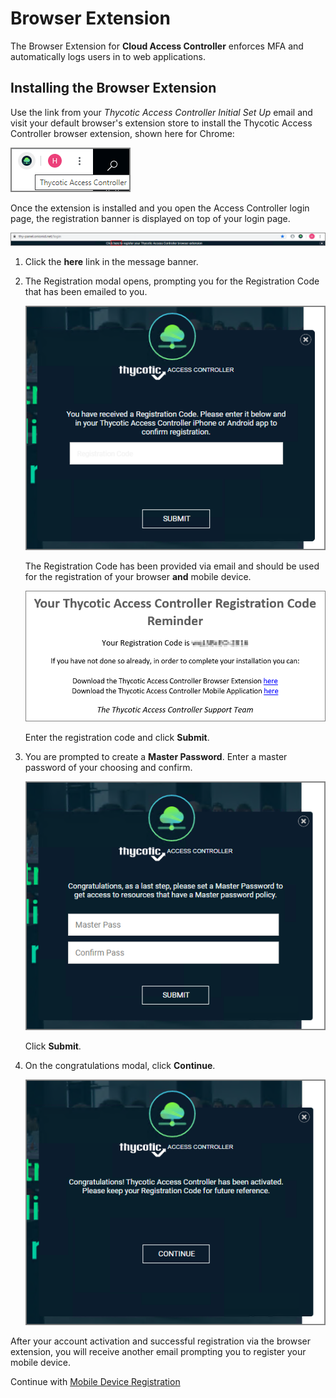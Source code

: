 [title]: # (Browser Extensions)
[tags]: # (thycotic access control,setup)
[priority]: # (4)
# Browser Extension

The Browser Extension for **Cloud Access Controller** enforces MFA and automatically logs users in to web applications.

## Installing the Browser Extension

Use the link from your _Thycotic Access Controller Initial Set Up_ email and visit your default browser's extension store to install the Thycotic Access Controller browser extension, shown here for Chrome:

![ac extension](images/be-icon.png "Browser Extension icon")

Once the extension is installed and you open the Access Controller login page, the registration banner is displayed on top of your login page.

![extension registration](images/be-reg.png "Browser Extension registration reminder")

1. Click the __here__ link in the message banner.
1. The Registration modal opens, prompting you for the Registration Code that has been emailed to you.

   ![registration](images/reg-prompt.png "Registration modal prompting for registration code")

   The Registration Code has been provided via email and should be used for the registration of your browser __and__ mobile device.

   ![email 1](images/reg-code.png "Registration Code email")

   Enter the registration code and click __Submit__.
1. You are prompted to create a __Master Password__. Enter a master password of your choosing and confirm.

   ![master password](images/master-pass.png "Prompting to enter a master password and confirm")

   Click __Submit__.
1. On the congratulations modal, click __Continue__.

   ![congrats](images/congrats.png "Activation confirmation message")

After your account activation and successful registration via the browser extension, you will receive another email prompting you to register your mobile device.

Continue with [Mobile Device Registration](mobile.md)
